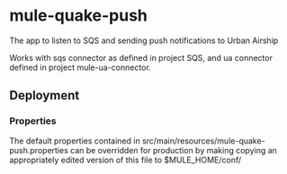 mule-quake-push
===============

The app to listen to SQS and sending push notifications to Urban Airship

Works with sqs connector as defined in project SQS, and ua connector defined in project mule-ua-connector.

## Deployment

### Properties

The default properties contained in src/main/resources/mule-quake-push.properties can be overridden for production
 by making copying an appropriately edited version of this file to $MULE_HOME/conf/
